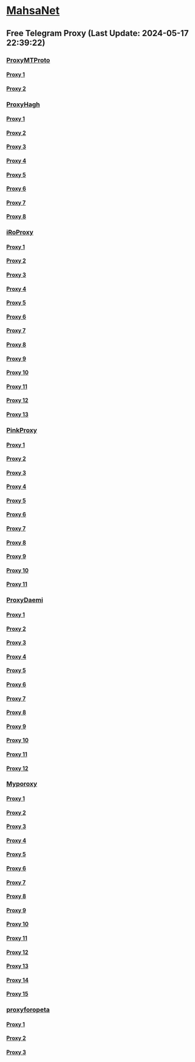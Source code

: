 
# [MahsaNet](https://t.me/mahsa_net)
## Free Telegram Proxy (Last Update: 2024-05-17 22:39:22)
### [ProxyMTProto](https://t.me/ProxyMTProto)
#### [Proxy 1](tg://proxy?server=www.thisisnotufo.info.&port=443&secret=7gAAAAAAAAAAAAAAAAAAAAB0Z2p1Lm9yZw%3D%3D)
#### [Proxy 2](tg://proxy?server=79.127.227.157&port=4443&secret=FgMBAgABAAH8AwOG4kw63Q)
### [ProxyHagh](https://t.me/ProxyHagh)
#### [Proxy 1](tg://proxy?server=zade-free.rubika-iir.co.uk.&port=443&secret=ee1603010200010001fc030386e24c3add7374617469632e666172616b61762e636f6d)
#### [Proxy 2](tg://proxy?server=oomm-are.rubika-iir.co.uk.&port=443&secret=ee1603010200010001fc030386e24c3add7374617469632e666172616b61762e636f6d)
#### [Proxy 3](tg://proxy?server=zade-free.rubika-iir.co.uk.&port=443&secret=ee1603010200010001fc030386e24c3add7374617469632e666172616b61762e636f6d)
#### [Proxy 4](tg://proxy?server=oomm-are.rubika-iir.co.uk.&port=443&secret=ee1603010200010001fc030386e24c3add7374617469632e666172616b61762e636f6d)
#### [Proxy 5](tg://proxy?server=oomm-are.rubika-iir.co.uk.&port=443&secret=ee1603010200010001fc030386e24c3add7374617469632e666172616b61762e636f6d)
#### [Proxy 6](tg://proxy?server=oomm-are.rubika-iir.co.uk.&port=443&secret=ee1603010200010001fc030386e24c3add7374617469632e666172616b61762e636f6d)
#### [Proxy 7](tg://proxy?server=oomm-are.rubika-iir.co.uk.&port=443&secret=ee1603010200010001fc030386e24c3add7374617469632e666172616b61762e636f6d)
#### [Proxy 8](tg://proxy?server=oomm-are.rubika-iir.co.uk.&port=443&secret=ee1603010200010001fc030386e24c3add7374617469632e666172616b61762e636f6d)
### [iRoProxy](https://t.me/iRoProxy)
#### [Proxy 1](tg://proxy?server=195.62.32.242&port=270&secret=FgMBAgABAAH8AwOG4kw63Q%3D%3D)
#### [Proxy 2](tg://proxy?server=103.69.224.16&port=270&secret=FgMBAgABAAH8AwOG4kw63Q%3D%3D)
#### [Proxy 3](tg://proxy?server=103.69.224.22&port=270&secret=FgMBAgABAAH8AwOG4kw63Q%3D%3D)
#### [Proxy 4](tg://proxy?server=103.69.224.32&port=270&secret=FgMBAgABAAH8AwOG4kw63Q%3D%3D)
#### [Proxy 5](tg://proxy?server=103.69.224.42&port=270&secret=FgMBAgABAAH8AwOG4kw63Q%3D%3D)
#### [Proxy 6](tg://proxy?server=195.62.32.242&port=270&secret=FgMBAgABAAH8AwOG4kw63Q%3D%3D)
#### [Proxy 7](tg://proxy?server=103.69.224.16&port=270&secret=FgMBAgABAAH8AwOG4kw63Q%3D%3D)
#### [Proxy 8](tg://proxy?server=103.69.224.22&port=270&secret=FgMBAgABAAH8AwOG4kw63Q%3D%3D)
#### [Proxy 9](tg://proxy?server=103.69.224.32&port=270&secret=FgMBAgABAAH8AwOG4kw63Q%3D%3D)
#### [Proxy 10](tg://proxy?server=103.69.224.42&port=270&secret=FgMBAgABAAH8AwOG4kw63Q%3D%3D)
#### [Proxy 11](tg://proxy?server=103.69.224.37&port=270&secret=FgMBAgABAAH8AwOG4kw63Q%3D%3D)
#### [Proxy 12](tg://proxy?server=195.62.32.242&port=270&secret=FgMBAgABAAH8AwOG4kw63Q%3D%3D)
#### [Proxy 13](tg://proxy?server=103.69.224.16&port=270&secret=FgMBAgABAAH8AwOG4kw63Q%3D%3D)
### [PinkProxy](https://t.me/PinkProxy)
#### [Proxy 1](tg://proxy?server=88.80.135.43&port=54403&secret=FgMBAgABAAH8AwOG4kw63Q)
#### [Proxy 2](tg://proxy?server=88.80.135.41&port=54403&secret=FgMBAgABAAH8AwOG4kw63Q)
#### [Proxy 3](tg://proxy?server=88.80.135.43&port=54403&secret=FgMBAgABAAH8AwOG4kw63Q)
#### [Proxy 4](tg://proxy?server=88.80.135.41&port=54403&secret=FgMBAgABAAH8AwOG4kw63Q)
#### [Proxy 5](tg://proxy?server=88.80.135.43&port=54403&secret=FgMBAgABAAH8AwOG4kw63Q)
#### [Proxy 6](tg://proxy?server=103.69.224.22&port=270&secret=FgMBAgABAAH8AwOG4kw63Q%3D%3D)
#### [Proxy 7](tg://proxy?server=103.69.224.32&port=270&secret=FgMBAgABAAH8AwOG4kw63Q%3D%3D)
#### [Proxy 8](tg://proxy?server=185.115.161.85&port=67&secret=FgMBAgABAAH8AwOG4kw63Q)
#### [Proxy 9](tg://proxy?server=103.69.224.37&port=270&secret=FgMBAgABAAH8AwOG4kw63Q%3D%3D)
#### [Proxy 10](tg://proxy?server=50.7.85.220&port=443&secret=ee1603010200010001fc030386e24c3add6170742d6b65726e656c2e6f7267)
#### [Proxy 11](tg://proxy?server=204.12.192.220&port=443&secret=ee1603010200010001fc030386e24c3add6170742d6b65726e656c2e6f7267)
### [ProxyDaemi](https://t.me/ProxyDaemi)
#### [Proxy 1](tg://proxy?server=103.69.224.22&port=270&secret=FgMBAgABAAH8AwOG4kw63Q%3D%3D)
#### [Proxy 2](tg://proxy?server=63.141.252.204&port=443&secret=eee7ce9f4679bfc87bb93390ed56e2c9686170742d6d6972726f722e6f7267)
#### [Proxy 3](tg://proxy?server=88.80.135.41&port=54403&secret=FgMBAgABAAH8AwOG4kw63Q)
#### [Proxy 4](tg://proxy?server=103.69.224.32&port=270&secret=FgMBAgABAAH8AwOG4kw63Q%3D%3D)
#### [Proxy 5](tg://proxy?server=5.75.133.244&port=278&secret=wikvdyk_EG37ceyVDL2yPA)
#### [Proxy 6](tg://proxy?server=185.115.161.133&port=4443&secret=FgMBAgABAAH8AwOG4kw63Q)
#### [Proxy 7](tg://proxy?server=88.80.135.225&port=999&secret=eee7ce9f4679bfc87bb93390ed56e2c9686170742d6d6972726f722e6f7267)
#### [Proxy 8](tg://proxy?server=88.80.135.225&port=999&secret=eee7ce9f4679bfc87bb93390ed56e2c9686170742d6d6972726f722e6f7267)
#### [Proxy 9](tg://proxy?server=5.75.133.244&port=278&secret=wikvdyk_EG37ceyVDL2yPA)
#### [Proxy 10](tg://proxy?server=79.127.227.157&port=4443&secret=FgMBAgABAAH8AwOG4kw63Q)
#### [Proxy 11](tg://proxy?server=ahvaz.ir.sinasms.ir.arvingm.com.ashayerekerman.com.akhale.ir.mjalili.ir.toubatour.ir.roshantir.com.fatemehhashemi.ir.robban.ir.iranserve.ir.ndrorg.ir.landeno.ir.drhamidrezaeghbali.com.memarico.com.maharatamoozi.ir.irandnn.net.medikala.com.miladshop.info.&port=443&secret=3dpBFlW2hP6Hq_WOwiNeKBY%3D)
#### [Proxy 12](tg://proxy?server=185.115.161.133&port=4443&secret=FgMBAgABAAH8AwOG4kw63Q)
### [Myporoxy](https://t.me/Myporoxy)
#### [Proxy 1](tg://proxy?server=cloudflare.com.nokia.com.co.uk.do_yo.want_to.clash_with.this.www.microsoft.com.there_is_no.place_like.localhost.www.bing.com.count_with_me.cyou.net.digikala.com.msn.com.bsi.ir.enamad.ir.now_sudo.again_to_fight.everyone.i_am.the_internet.rambotan.sbs.&port=9060&secret=FpABAiIBhwH8AwOG42xL3Q==)
#### [Proxy 2](tg://proxy?server=cloudflare.com.nokia.com.co.uk.do_yo.want_to.clash_with.this.www.microsoft.com.there_is_no.place_like.localhost.www.bing.com.count_with_me.cyou.net.digikala.com.msn.com.bsi.ir.enamad.ir.now_sudo.again_to_fight.everyone.i_am.the_internet.ramcover.sbs.&port=7667&secret=FpABAiIBhwH8AwOG42xL3Q==)
#### [Proxy 3](tg://proxy?server=cloudflare.com.nokia.com.co.uk.do_yo.want_to.clash_with.this.www.microsoft.com.there_is_no.place_like.localhost.www.bing.com.count_with_me.cyou.net.digikala.com.msn.com.bsi.ir.enamad.ir.now_sudo.again_to_fight.everyone.i_am.the_internet.rambotan.sbs.&port=9060&secret=FpABAiIBhwH8AwOG42xL3Q==)
#### [Proxy 4](tg://proxy?server=cloudflare.com.nokia.com.co.uk.do_yo.want_to.clash_with.this.www.microsoft.com.there_is_no.place_like.localhost.www.bing.com.count_with_me.cyou.net.digikala.com.msn.com.bsi.ir.enamad.ir.now_sudo.again_to_fight.everyone.i_am.the_internet.ramcover.sbs.&port=7667&secret=FpABAiIBhwH8AwOG42xL3Q==)
#### [Proxy 5](tg://proxy?server=cloudflare.com.nokia.com.co.uk.do_yo.want_to.clash_with.this.www.microsoft.com.there_is_no.place_like.localhost.www.bing.com.count_with_me.cyou.net.digikala.com.msn.com.bsi.ir.enamad.ir.now_sudo.again_to_fight.everyone.i_am.the_internet.rambotan.sbs.&port=9060&secret=FpABAiIBhwH8AwOG42xL3Q==)
#### [Proxy 6](tg://proxy?server=cloudflare.com.nokia.com.co.uk.do_yo.want_to.clash_with.this.www.microsoft.com.there_is_no.place_like.localhost.www.bing.com.count_with_me.cyou.net.digikala.com.msn.com.bsi.ir.enamad.now_sudo.again_to_fight.everyone.i_am.the_internet.sheverletsitra.sbs.&port=2040&secret=FpABAiIBhwH8AwOG42xL3Q==)
#### [Proxy 7](tg://proxy?server=cloudflare.com.nokia.com.co.uk.do_yo.want_to.clash_with.this.www.microsoft.com.there_is_no.place_like.localhost.www.bing.com.count_with_me.cyou.net.digikala.com.msn.com.bsi.ir.enamad.ir.now_sudo.again_to_fight.everyone.i_am.the_internet.ramcover.sbs.&port=7667&secret=FpABAiIBhwH8AwOG42xL3Q==)
#### [Proxy 8](tg://proxy?server=cloudflare.com.nokia.com.co.uk.do_yo.want_to.clash_with.this.www.microsoft.com.there_is_no.place_like.localhost.www.bing.com.count_with_me.cyou.net.digikala.com.msn.com.bsi.ir.enamad.ir.now_sudo.again_to_fight.everyone.i_am.the_internet.rambotan.sbs.&port=9060&secret=FpABAiIBhwH8AwOG42xL3Q==)
#### [Proxy 9](tg://proxy?server=cloudflare.com.nokia.com.co.uk.do_yo.want_to.clash_with.this.www.microsoft.com.there_is_no.place_like.localhost.www.bing.com.count_with_me.cyou.net.digikala.com.msn.com.bsi.ir.enamad.now_sudo.again_to_fight.everyone.i_am.the_internet.sheverletsitra.sbs.&port=2040&secret=FpABAiIBhwH8AwOG42xL3Q==)
#### [Proxy 10](tg://proxy?server=cloudflare.com.nokia.com.co.uk.do_yo.want_to.clash_with.this.www.microsoft.com.there_is_no.place_like.localhost.www.bing.com.count_with_me.cyou.net.digikala.com.msn.com.bsi.ir.enamad.ir.now_sudo.again_to_fight.everyone.i_am.the_internet.ramcover.sbs.&port=7667&secret=FpABAiIBhwH8AwOG42xL3Q==)
#### [Proxy 11](tg://proxy?server=cloudflare.com.nokia.com.co.uk.do_yo.want_to.clash_with.this.www.microsoft.com.there_is_no.place_like.localhost.www.bing.com.count_with_me.cyou.net.digikala.com.msn.com.bsi.ir.enamad.ir.now_sudo.again_to_fight.everyone.i_am.the_internet.rambotan.sbs.&port=9060&secret=FpABAiIBhwH8AwOG42xL3Q==)
#### [Proxy 12](tg://proxy?server=cloudflare.com.nokia.com.co.uk.do_yo.want_to.clash_with.this.www.microsoft.com.there_is_no.place_like.localhost.www.bing.com.count_with_me.cyou.net.digikala.com.msn.com.bsi.ir.enamad.now_sudo.again_to_fight.everyone.i_am.the_internet.sheverletsitra.sbs.&port=2040&secret=FpABAiIBhwH8AwOG42xL3Q==)
#### [Proxy 13](tg://proxy?server=cloudflare.com.nokia.com.co.uk.do_yo.want_to.clash_with.this.www.microsoft.com.there_is_no.place_like.localhost.www.bing.com.count_with_me.cyou.net.digikala.com.msn.com.bsi.ir.enamad.ir.now_sudo.again_to_fight.everyone.i_am.the_internet.ramcover.sbs.&port=7667&secret=FpABAiIBhwH8AwOG42xL3Q==)
#### [Proxy 14](tg://proxy?server=cloudflare.com.nokia.com.co.uk.do_yo.want_to.clash_with.this.www.microsoft.com.there_is_no.place_like.localhost.www.bing.com.count_with_me.cyou.net.digikala.com.msn.com.bsi.ir.enamad.ir.now_sudo.again_to_fight.everyone.i_am.the_internet.rambotan.sbs.&port=9060&secret=FpABAiIBhwH8AwOG42xL3Q==)
#### [Proxy 15](tg://proxy?server=cloudflare.com.nokia.com.co.uk.do_yo.want_to.clash_with.this.www.microsoft.com.there_is_no.place_like.localhost.www.bing.com.count_with_me.cyou.net.digikala.com.msn.com.bsi.ir.enamad.now_sudo.again_to_fight.everyone.i_am.the_internet.sheverletsitra.sbs.&port=2040&secret=FpABAiIBhwH8AwOG42xL3Q==)
### [proxyforopeta](https://t.me/proxyforopeta)
#### [Proxy 1](tg://proxy?server=cointoin.ir.litcoin-plus.info.&port=443&secret=7vQ1mpsyX_HR5QhN8OD3U3t0Z2p1Lm9yZw)
#### [Proxy 2](tg://proxy?server=95.142.46.129&port=34456&secret=3RYDAQIAAQAB_AMDhuJMOt0AAAAAAAAAAAAAC1jZG4AAAB5ZWt0YW5ldC5jb21mYXJha2F2LmNvbXZhbi5uYWp2YS5jb20AAAAAAAAAAAAAAAAAAAAAAAAAAAAAAAA%3D%3D)
#### [Proxy 3](tg://proxy?server=next1.ir.filimooo.com&port=9096&secret=FgMBAgABAAH8AwOG4kw63QtY2RueWVrdGFuZXQuY29tZmFyYWthdi5jb212YW4ubmFqdmEuY29tAAAAAAAAAAAAAAAAAAAAAAAAAAAAAAAAA00000000000000000000000000000000000)

    